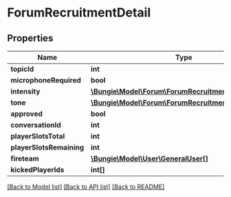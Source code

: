 # ForumRecruitmentDetail

## Properties
Name | Type | Description | Notes
------------ | ------------- | ------------- | -------------
**topicId** | **int** |  | [optional] 
**microphoneRequired** | **bool** |  | [optional] 
**intensity** | [**\Bungie\Model\Forum\ForumRecruitmentIntensityLabel**](ForumRecruitmentIntensityLabel.md) |  | [optional] 
**tone** | [**\Bungie\Model\Forum\ForumRecruitmentToneLabel**](ForumRecruitmentToneLabel.md) |  | [optional] 
**approved** | **bool** |  | [optional] 
**conversationId** | **int** |  | [optional] 
**playerSlotsTotal** | **int** |  | [optional] 
**playerSlotsRemaining** | **int** |  | [optional] 
**fireteam** | [**\Bungie\Model\User\GeneralUser[]**](GeneralUser.md) |  | [optional] 
**kickedPlayerIds** | **int[]** |  | [optional] 

[[Back to Model list]](../README.md#documentation-for-models) [[Back to API list]](../README.md#documentation-for-api-endpoints) [[Back to README]](../README.md)


